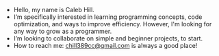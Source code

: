 - Hello, my name is Caleb Hill.
- I’m specifically interested in learning programming concepts, code optimization, and ways to improve efficiency. However, I'm looking for any way to grow as a programmer. 
- I’m looking to collaborate on simple and beginner projects, to start. 
- How to reach me: chill389cc@gmail.com is always a good place!
<!---- <a href="https://github.com/chill389cc/chill389cc/blob/main/R%C3%A9sum%C3%A9.pdf">Resume</a>--->
<!---
chill389cc/chill389cc is a ✨ special ✨ repository because its `README.md` (this file) appears on your GitHub profile.
You can click the Preview link to take a look at your changes.
--->
